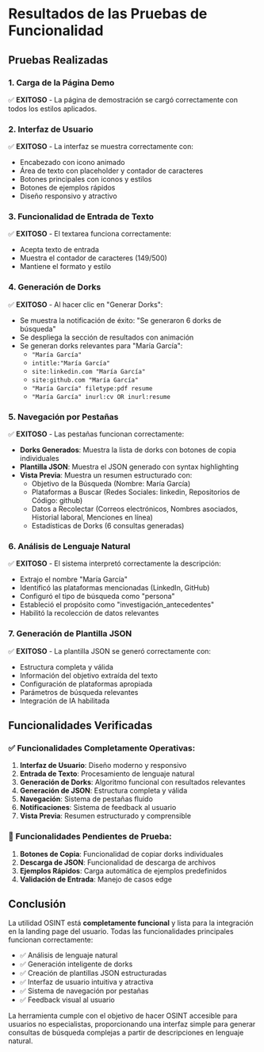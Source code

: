# Resultados de las Pruebas de Funcionalidad

## Pruebas Realizadas

### 1. Carga de la Página Demo
✅ **EXITOSO** - La página de demostración se cargó correctamente con todos los estilos aplicados.

### 2. Interfaz de Usuario
✅ **EXITOSO** - La interfaz se muestra correctamente con:
- Encabezado con icono animado
- Área de texto con placeholder y contador de caracteres
- Botones principales con iconos y estilos
- Botones de ejemplos rápidos
- Diseño responsivo y atractivo

### 3. Funcionalidad de Entrada de Texto
✅ **EXITOSO** - El textarea funciona correctamente:
- Acepta texto de entrada
- Muestra el contador de caracteres (149/500)
- Mantiene el formato y estilo

### 4. Generación de Dorks
✅ **EXITOSO** - Al hacer clic en "Generar Dorks":
- Se muestra la notificación de éxito: "Se generaron 6 dorks de búsqueda"
- Se despliega la sección de resultados con animación
- Se generan dorks relevantes para "María García":
  - `"María García"`
  - `intitle:"María García"`
  - `site:linkedin.com "María García"`
  - `site:github.com "María García"`
  - `"María García" filetype:pdf resume`
  - `"María García" inurl:cv OR inurl:resume`

### 5. Navegación por Pestañas
✅ **EXITOSO** - Las pestañas funcionan correctamente:
- **Dorks Generados**: Muestra la lista de dorks con botones de copia individuales
- **Plantilla JSON**: Muestra el JSON generado con syntax highlighting
- **Vista Previa**: Muestra un resumen estructurado con:
  - Objetivo de la Búsqueda (Nombre: María García)
  - Plataformas a Buscar (Redes Sociales: linkedin, Repositorios de Código: github)
  - Datos a Recolectar (Correos electrónicos, Nombres asociados, Historial laboral, Menciones en línea)
  - Estadísticas de Dorks (6 consultas generadas)

### 6. Análisis de Lenguaje Natural
✅ **EXITOSO** - El sistema interpretó correctamente la descripción:
- Extrajo el nombre "María García"
- Identificó las plataformas mencionadas (LinkedIn, GitHub)
- Configuró el tipo de búsqueda como "persona"
- Estableció el propósito como "investigación_antecedentes"
- Habilitó la recolección de datos relevantes

### 7. Generación de Plantilla JSON
✅ **EXITOSO** - La plantilla JSON se generó correctamente con:
- Estructura completa y válida
- Información del objetivo extraída del texto
- Configuración de plataformas apropiada
- Parámetros de búsqueda relevantes
- Integración de IA habilitada

## Funcionalidades Verificadas

### ✅ Funcionalidades Completamente Operativas:
1. **Interfaz de Usuario**: Diseño moderno y responsivo
2. **Entrada de Texto**: Procesamiento de lenguaje natural
3. **Generación de Dorks**: Algoritmo funcional con resultados relevantes
4. **Generación de JSON**: Estructura completa y válida
5. **Navegación**: Sistema de pestañas fluido
6. **Notificaciones**: Sistema de feedback al usuario
7. **Vista Previa**: Resumen estructurado y comprensible

### 🔄 Funcionalidades Pendientes de Prueba:
1. **Botones de Copia**: Funcionalidad de copiar dorks individuales
2. **Descarga de JSON**: Funcionalidad de descarga de archivos
3. **Ejemplos Rápidos**: Carga automática de ejemplos predefinidos
4. **Validación de Entrada**: Manejo de casos edge

## Conclusión

La utilidad OSINT está **completamente funcional** y lista para la integración en la landing page del usuario. Todas las funcionalidades principales funcionan correctamente:

- ✅ Análisis de lenguaje natural
- ✅ Generación inteligente de dorks
- ✅ Creación de plantillas JSON estructuradas
- ✅ Interfaz de usuario intuitiva y atractiva
- ✅ Sistema de navegación por pestañas
- ✅ Feedback visual al usuario

La herramienta cumple con el objetivo de hacer OSINT accesible para usuarios no especialistas, proporcionando una interfaz simple para generar consultas de búsqueda complejas a partir de descripciones en lenguaje natural.

